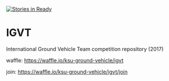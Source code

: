[![Stories in Ready](https://badge.waffle.io/ksu-ground-vehicle/igvt.png?label=ready&title=Ready)](https://waffle.io/ksu-ground-vehicle/igvt?utm_source=badge)
# IGVT
International Ground Vehicle Team competition repository (2017)

waffle: https://waffle.io/ksu-ground-vehicle/igvt

join: https://waffle.io/ksu-ground-vehicle/igvt/join
